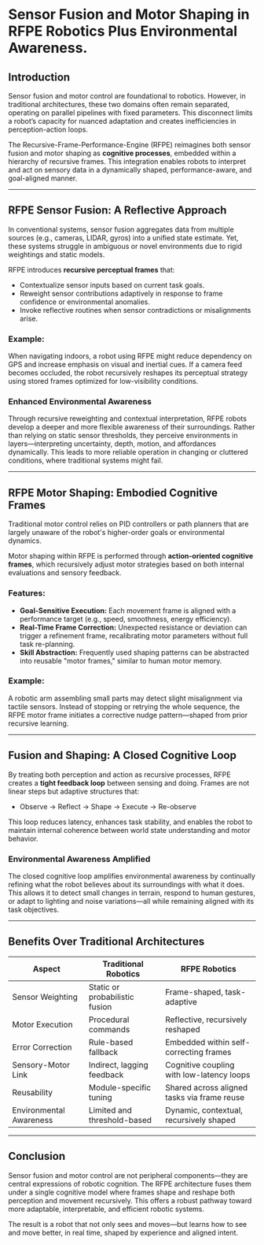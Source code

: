 # Sensor Fusion and Motor Shaping in RFPE Robotics Plus Environmental Awareness. 

## Introduction

Sensor fusion and motor control are foundational to robotics. However, in traditional architectures, these two domains often remain separated, operating on parallel pipelines with fixed parameters. This disconnect limits a robot’s capacity for nuanced adaptation and creates inefficiencies in perception-action loops.

The Recursive-Frame-Performance-Engine (RFPE) reimagines both sensor fusion and motor shaping as **cognitive processes**, embedded within a hierarchy of recursive frames. This integration enables robots to interpret and act on sensory data in a dynamically shaped, performance-aware, and goal-aligned manner.

---

## RFPE Sensor Fusion: A Reflective Approach

In conventional systems, sensor fusion aggregates data from multiple sources (e.g., cameras, LIDAR, gyros) into a unified state estimate. Yet, these systems struggle in ambiguous or novel environments due to rigid weightings and static models.

RFPE introduces **recursive perceptual frames** that:

- Contextualize sensor inputs based on current task goals.
- Reweight sensor contributions adaptively in response to frame confidence or environmental anomalies.
- Invoke reflective routines when sensor contradictions or misalignments arise.

### Example:

When navigating indoors, a robot using RFPE might reduce dependency on GPS and increase emphasis on visual and inertial cues. If a camera feed becomes occluded, the robot recursively reshapes its perceptual strategy using stored frames optimized for low-visibility conditions.

### Enhanced Environmental Awareness

Through recursive reweighting and contextual interpretation, RFPE robots develop a deeper and more flexible awareness of their surroundings. Rather than relying on static sensor thresholds, they perceive environments in layers—interpreting uncertainty, depth, motion, and affordances dynamically. This leads to more reliable operation in changing or cluttered conditions, where traditional systems might fail.

---

## RFPE Motor Shaping: Embodied Cognitive Frames

Traditional motor control relies on PID controllers or path planners that are largely unaware of the robot's higher-order goals or environmental dynamics.

Motor shaping within RFPE is performed through **action-oriented cognitive frames**, which recursively adjust motor strategies based on both internal evaluations and sensory feedback.

### Features:

- **Goal-Sensitive Execution:** Each movement frame is aligned with a performance target (e.g., speed, smoothness, energy efficiency).
- **Real-Time Frame Correction:** Unexpected resistance or deviation can trigger a refinement frame, recalibrating motor parameters without full task re-planning.
- **Skill Abstraction:** Frequently used shaping patterns can be abstracted into reusable "motor frames," similar to human motor memory.

### Example:

A robotic arm assembling small parts may detect slight misalignment via tactile sensors. Instead of stopping or retrying the whole sequence, the RFPE motor frame initiates a corrective nudge pattern—shaped from prior recursive learning.

---

## Fusion and Shaping: A Closed Cognitive Loop

By treating both perception and action as recursive processes, RFPE creates a **tight feedback loop** between sensing and doing. Frames are not linear steps but adaptive structures that:

- Observe → Reflect → Shape → Execute → Re-observe

This loop reduces latency, enhances task stability, and enables the robot to maintain internal coherence between world state understanding and motor behavior.

### Environmental Awareness Amplified

The closed cognitive loop amplifies environmental awareness by continually refining what the robot believes about its surroundings with what it does. This allows it to detect small changes in terrain, respond to human gestures, or adapt to lighting and noise variations—all while remaining aligned with its task objectives.

---

## Benefits Over Traditional Architectures

| Aspect                  | Traditional Robotics           | RFPE Robotics                               |
| ----------------------- | ------------------------------ | ------------------------------------------- |
| Sensor Weighting        | Static or probabilistic fusion | Frame-shaped, task-adaptive                 |
| Motor Execution         | Procedural commands            | Reflective, recursively reshaped            |
| Error Correction        | Rule-based fallback            | Embedded within self-correcting frames      |
| Sensory-Motor Link      | Indirect, lagging feedback     | Cognitive coupling with low-latency loops   |
| Reusability             | Module-specific tuning         | Shared across aligned tasks via frame reuse |
| Environmental Awareness | Limited and threshold-based    | Dynamic, contextual, recursively shaped     |

---

## Conclusion

Sensor fusion and motor control are not peripheral components—they are central expressions of robotic cognition. The RFPE architecture fuses them under a single cognitive model where frames shape and reshape both perception and movement recursively. This offers a robust pathway toward more adaptable, interpretable, and efficient robotic systems.

The result is a robot that not only sees and moves—but learns how to see and move better, in real time, shaped by experience and aligned intent.

